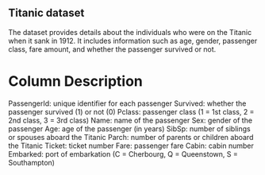 ## Titanic dataset
The dataset provides details about the individuals who were on the Titanic when it sank in 1912. It includes information such as age, gender, passenger class, fare amount, and whether the passenger survived or not.

# Column Description
PassengerId: unique identifier for each passenger
Survived: whether the passenger survived (1) or not (0)
Pclass: passenger class (1 = 1st class, 2 = 2nd class, 3 = 3rd class)
Name: name of the passenger
Sex: gender of the passenger
Age: age of the passenger (in years)
SibSp: number of siblings or spouses aboard the Titanic
Parch: number of parents or children aboard the Titanic
Ticket: ticket number
Fare: passenger fare
Cabin: cabin number
Embarked: port of embarkation (C = Cherbourg, Q = Queenstown, S = Southampton)
